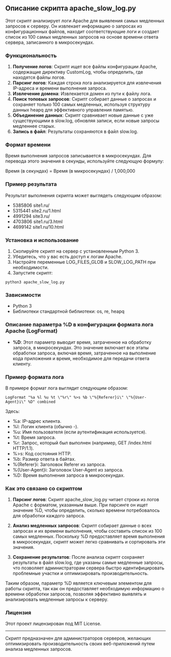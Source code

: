 ##  Описание скрипта apache_slow_log.py

Этот скрипт анализирует логи Apache для выявления самых медленных запросов к серверу. Он извлекает информацию о запросах из конфигурационных файлов, находит соответствующие логи и создает список из 100 самых медленных запросов на основе времени ответа сервера, записанного в микросекундах.

### Функциональность
1. **Получение логов**: Скрипт ищет все файлы конфигурации Apache, содержащие директиву CustomLog, чтобы определить, где находятся файлы логов.
2. **Парсинг логов**: Каждая строка лога анализируется для извлечения IP-адреса и времени выполнения запроса.
3. **Извлечение домена**: Извлекается домен из пути к файлу лога.
4. **Поиск топовых запросов**: Скрипт собирает данные о запросах и сохраняет только 100 самых медленных, используя структуру данных heapq для эффективного управления памятью.
5. **Объединение данных**: Скрипт сравнивает новые данные с уже существующими в slow.log, обновляя записи, если новые запросы медленнее старых.
6. **Запись в файл**: Результаты сохраняются в файл slow.log.

### Формат времени
Время выполнения запросов записывается в микросекундах. Для перевода этого значения в секунды, используйте следующую формулу:

Время (в секундах) = Время (в микросекундах) / 1,000,000


### Пример результата
Результат выполнения скрипта может выглядеть следующим образом:
- 5385806 site1.ru/
- 5315441 site2.ru/1.html
- 4991294 site3.ru/
- 4703806 site1.ru/3.html
- 4699142 site1.ru/10.html


### Установка и использование
1. Скопируйте скрипт на сервер с установленным Python 3.
2. Убедитесь, что у вас есть доступ к логам Apache.
3. Настройте переменные LOG_FILES_GLOB и SLOW_LOG_PATH при необходимости.
4. Запустите скрипт:
   
`python3 apache_slow_log.py`
   

### Зависимости
- Python 3
- Библиотеки стандартной библиотеки: os, re, heapq


### Описание параметра %D в конфигурации формата лога Apache (LogFormat)

- **%D**: Этот параметр выводит время, затраченное на обработку запроса, в микросекундах. Это значение включает все этапы обработки запроса, включая время, затраченное на выполнение кода приложения и время, необходимое для передачи ответа клиенту.

### Пример формата лога

В примере формат лога выглядит следующим образом:

`LogFormat "%a %l %u %t \"%r\" %>s %b \"%{Referer}i\" \"%{User-Agent}i\" %D" combined`


Здесь:
- %a: IP-адрес клиента.
- %l: Логин клиента (обычно -).
- %u: Имя пользователя (если аутентификация используется).
- %t: Время запроса.
- %r: Запрос, который был выполнен (например, GET /index.html HTTP/1.1).
- %>s: Код состояния HTTP.
- %b: Размер ответа в байтах.
- %{Referer}i: Заголовок Referer из запроса.
- %{User-Agent}i: Заголовок User-Agent из запроса.
- %D: Время выполнения запроса в микросекундах.

### Как это связано со скриптом

1. **Парсинг логов**: Скрипт apache_slow_log.py читает строки из логов Apache с форматом, указанным выше. При парсинге он ищет значение %D, чтобы определить, сколько времени потребовалось для обработки каждого запроса.

2. **Анализ медленных запросов**: Скрипт собирает данные о всех запросах и их времени выполнения, чтобы составить список из 100 самых медленных. Поскольку %D предоставляет время выполнения в микросекундах, скрипт может легко сравнивать и сортировать эти значения.

3. **Сохранение результатов**: После анализа скрипт сохраняет результаты в файл slow.log, где указаны самые медленные запросы, что позволяет администраторам сервера быстро идентифицировать проблемные участки и оптимизировать производительность.

Таким образом, параметр %D является ключевым элементом для работы скрипта, так как он предоставляет необходимую информацию о времени обработки запросов, позволяя эффективно выявлять и анализировать медленные запросы к серверу.


### Лицензия
Этот проект лицензирован под MIT License. 

---

Скрипт предназначен для администраторов серверов, желающих оптимизировать производительность своих веб-приложений путем анализа медленных запросов.
